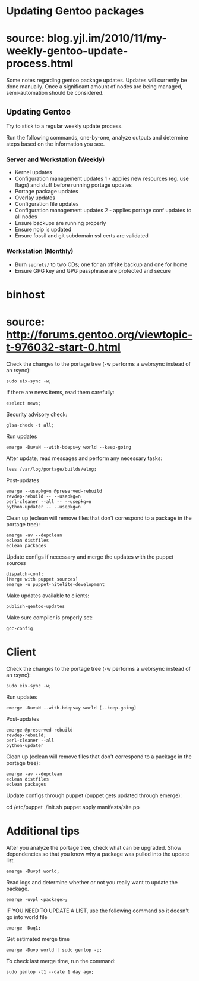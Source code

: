 # Updating Gentoo packages
#
# source: blog.yjl.im/2010/11/my-weekly-gentoo-update-process.html

Some notes regarding gentoo package updates. Updates will currently be done
manually. Once a significant amount of nodes are being managed, semi-automation
should be considered.

## Updating Gentoo

Try to stick to a regular weekly update process.

Run the following commands, one-by-one, analyze outputs and determine steps
based on the information you see.

### Server and Workstation (Weekly)

- Kernel updates
- Configuration management updates 1 - applies new resources (eg. use flags) and
  stuff before running portage updates
- Portage package updates
- Overlay updates
- Configuration file updates
- Configuration management updates 2 - applies portage conf updates to all nodes
- Ensure backups are running properly
- Ensure noip is updated
- Ensure fossil and git subdomain ssl certs are validated

### Workstation (Monthly)

- Burn `secrets/` to two CDs; one for an offsite backup and one for home
- Ensure GPG key and GPG passphrase are protected and secure

# binhost
#
# source: http://forums.gentoo.org/viewtopic-t-976032-start-0.html

Check the changes to the portage tree (-w performs a webrsync instead of an 
rsync):

    sudo eix-sync -w;

If there are news items, read them carefully:

    eselect news;

Security advisory check:

    glsa-check -t all;

Run updates

    emerge -DuvaN --with-bdeps=y world --keep-going

After update, read messages and perform any necessary tasks:

    less /var/log/portage/builds/elog;

Post-updates

    emerge --usepkg=n @preserved-rebuild
    revdep-rebuild -- --usepkg=n
    perl-cleaner --all -- --usepkg=n
    python-updater -- --usepkg=n

Clean up (eclean will remove files that don't correspond to a package in the portage tree):

    emerge -av --depclean
    eclean distfiles
    eclean packages

Update configs if necessary and merge the updates with the puppet sources

    dispatch-conf;
    [Merge with puppet sources]
    emerge -u puppet-nitelite-development

Make updates available to clients:

    publish-gentoo-updates

Make sure compiler is properly set:

    gcc-config

# Client

Check the changes to the portage tree (-w performs a webrsync instead of an 
rsync):

    sudo eix-sync -w;

Run updates

    emerge -DuvaN --with-bdeps=y world [--keep-going]

Post-updates

    emerge @preserved-rebuild
    revdep-rebuild;
    perl-cleaner --all
    python-updater

Clean up (eclean will remove files that don't correspond to a package in the portage tree):

    emerge -av --depclean
    eclean distfiles
    eclean packages

Update configs through puppet (puppet gets updated through emerge):

  cd /etc/puppet
  ./init.sh
  puppet apply manifests/site.pp

# Additional tips

After you analyze the portage tree, check what can be upgraded. Show
dependencies so that you know why a package was pulled into the update list.

    emerge -Duvpt world;

Read logs and determine whether or not you really want to update the package.

    emerge -uvpl <package>;

IF YOU NEED TO UPDATE A LIST, use the following command so it doesn't go into
world file

    emerge -Duq1;

Get estimated merge time

    emerge -Duvp world | sudo genlop -p;

To check last merge time, run the command:

    sudo genlop -t1 --date 1 day ago;

